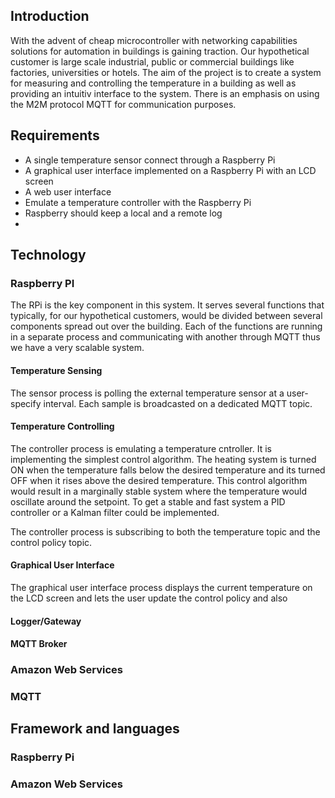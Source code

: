 ## Introduction
With the advent of cheap microcontroller with networking capabilities solutions for automation in buildings is gaining traction. Our hypothetical customer is large scale industrial, public or commercial buildings like factories, universities or hotels. The aim of the project is to create a system for measuring and controlling the temperature in a building as well as providing an intuitiv interface to the system. There is an emphasis on using the M2M protocol MQTT for communication purposes. 

## Requirements
* A single temperature sensor connect through a Raspberry Pi
* A graphical user interface implemented on a Raspberry Pi with an LCD screen
* A web user interface
* Emulate a temperature controller with the Raspberry Pi
* Raspberry should keep a local and a remote log
* 


## Technology

### Raspberry PI
The RPi is the key component in this system. It serves several functions that typically, for our hypothetical customers, would be divided between several components spread out over the building. Each of the functions are running in a separate process and communicating with another through MQTT thus we have a very scalable system.

#### Temperature Sensing
The sensor process is polling the external temperature sensor at a user-specify interval. Each sample is broadcasted on a dedicated MQTT topic.

#### Temperature Controlling
The controller process is emulating a temperature cntroller. It is implementing the simplest control algorithm. The heating system is turned ON when the temperature falls below the desired temperature and its turned OFF when it rises above the desired temperature. This control algorithm would result in a marginally stable system where the temperature would oscillate around the setpoint. To get a stable and fast system a PID controller or a Kalman filter could be implemented.

The controller process is subscribing to both the temperature topic and the control policy topic.

#### Graphical User Interface
The graphical user interface process displays the current temperature on the LCD screen and lets the user update the control policy and also 

#### Logger/Gateway

#### MQTT Broker


### Amazon Web Services

### MQTT

## Framework and languages

### Raspberry Pi

### Amazon Web Services





